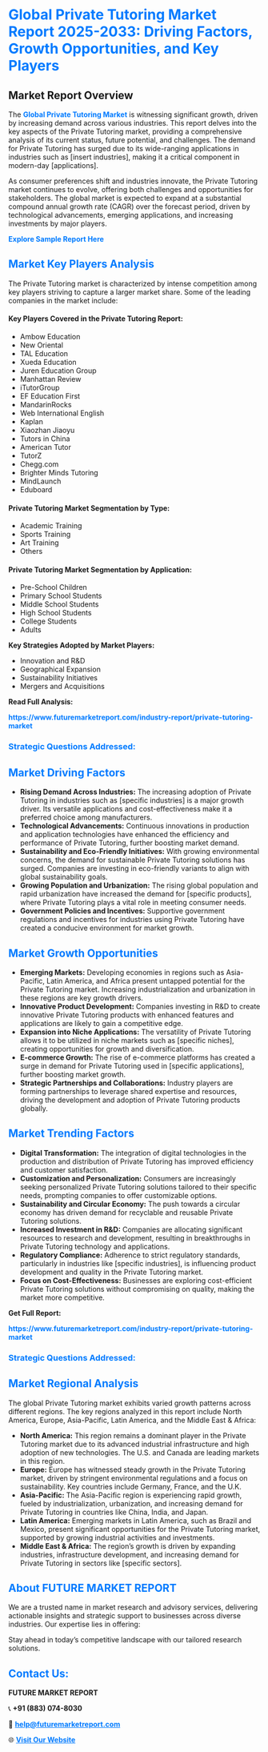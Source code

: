 <h1 style="color: #007BFF;">Global Private Tutoring Market Report 2025-2033: Driving Factors, Growth Opportunities, and Key Players</h1>

<section id="overview">
<h2>Market Report Overview</h2>
<p>The <a href="https://www.futuremarketreport.com/industry-report/private-tutoring-market" style="color: #007BFF; text-decoration: none;"><strong>Global Private Tutoring Market</strong></a> is witnessing significant growth, driven by increasing demand across various industries. This report delves into the key aspects of the Private Tutoring market, providing a comprehensive analysis of its current status, future potential, and challenges. The demand for Private Tutoring has surged due to its wide-ranging applications in industries such as [insert industries], making it a critical component in modern-day [applications].</p>
<p>As consumer preferences shift and industries innovate, the Private Tutoring market continues to evolve, offering both challenges and opportunities for stakeholders. The global market is expected to expand at a substantial compound annual growth rate (CAGR) over the forecast period, driven by technological advancements, emerging applications, and increasing investments by major players.</p>
</section>

<section id="overview">
<p><a href="https://www.futuremarketreport.com/request-sample/reportId=106296" style="color: #007BFF; text-decoration: none;"><strong>Explore Sample Report Here</strong></a></p>
</section>

<section id="key-players">
<h2 style="color: #007BFF;">Market Key Players Analysis</h2>
<p>The Private Tutoring market is characterized by intense competition among key players striving to capture a larger market share. Some of the leading companies in the market include:</p>
<h4>Key Players Covered in the Private Tutoring Report:</h4>
<ul><li>Ambow Education</li><li>New Oriental</li><li>TAL Education</li><li>Xueda Education</li><li>Juren Education Group</li><li>Manhattan Review</li><li>iTutorGroup</li><li>EF Education First</li><li>MandarinRocks</li><li>Web International English</li><li>Kaplan</li><li>Xiaozhan Jiaoyu</li><li>Tutors in China</li><li>American Tutor</li><li>TutorZ</li><li>Chegg.com</li><li>Brighter Minds Tutoring</li><li>MindLaunch</li><li>Eduboard</li></ul>
<h4>Private Tutoring Market Segmentation by Type:</h4>
<ul><li>Academic Training</li><li>Sports Training</li><li>Art Training</li><li>Others</li></ul>

<h4>Private Tutoring Market Segmentation by Application:</h4>
<ul><li>Pre-School Children</li><li>Primary School Students</li><li>Middle School Students</li><li>High School Students</li><li>College Students</li><li>Adults</li></ul>
<p><strong>Key Strategies Adopted by Market Players:</strong></p>
<ul>
<li>Innovation and R&D</li>
<li>Geographical Expansion</li>
<li>Sustainability Initiatives</li>
<li>Mergers and Acquisitions</li>
</ul>
</section>

<section>
<p><strong>Read Full Analysis: </strong></p><a href="https://www.futuremarketreport.com/industry-report/private-tutoring-market" style="color: #007BFF; text-decoration: none;"><strong>https://www.futuremarketreport.com/industry-report/private-tutoring-market</strong></a>
<h3 style="color: #007BFF;">Strategic Questions Addressed:</h3>
</section>

<section id="driving-factors">
<h2 style="color: #007BFF;">Market Driving Factors</h2>
<ul>
<li><strong>Rising Demand Across Industries:</strong> The increasing adoption of Private Tutoring in industries such as [specific industries] is a major growth driver. Its versatile applications and cost-effectiveness make it a preferred choice among manufacturers.</li>
<li><strong>Technological Advancements:</strong> Continuous innovations in production and application technologies have enhanced the efficiency and performance of Private Tutoring, further boosting market demand.</li>
<li><strong>Sustainability and Eco-Friendly Initiatives:</strong> With growing environmental concerns, the demand for sustainable Private Tutoring solutions has surged. Companies are investing in eco-friendly variants to align with global sustainability goals.</li>
<li><strong>Growing Population and Urbanization:</strong> The rising global population and rapid urbanization have increased the demand for [specific products], where Private Tutoring plays a vital role in meeting consumer needs.</li>
<li><strong>Government Policies and Incentives:</strong> Supportive government regulations and incentives for industries using Private Tutoring have created a conducive environment for market growth.</li>
</ul>
</section>

<section id="growth-opportunities">
<h2 style="color: #007BFF;">Market Growth Opportunities</h2>
<ul>
<li><strong>Emerging Markets:</strong> Developing economies in regions such as Asia-Pacific, Latin America, and Africa present untapped potential for the Private Tutoring market. Increasing industrialization and urbanization in these regions are key growth drivers.</li>
<li><strong>Innovative Product Development:</strong> Companies investing in R&D to create innovative Private Tutoring products with enhanced features and applications are likely to gain a competitive edge.</li>
<li><strong>Expansion into Niche Applications:</strong> The versatility of Private Tutoring allows it to be utilized in niche markets such as [specific niches], creating opportunities for growth and diversification.</li>
<li><strong>E-commerce Growth:</strong> The rise of e-commerce platforms has created a surge in demand for Private Tutoring used in [specific applications], further boosting market growth.</li>
<li><strong>Strategic Partnerships and Collaborations:</strong> Industry players are forming partnerships to leverage shared expertise and resources, driving the development and adoption of Private Tutoring products globally.</li>
</ul>
</section>

<section id="trending-factors">
<h2 style="color: #007BFF;">Market Trending Factors</h2>
<ul>
<li><strong>Digital Transformation:</strong> The integration of digital technologies in the production and distribution of Private Tutoring has improved efficiency and customer satisfaction.</li>
<li><strong>Customization and Personalization:</strong> Consumers are increasingly seeking personalized Private Tutoring solutions tailored to their specific needs, prompting companies to offer customizable options.</li>
<li><strong>Sustainability and Circular Economy:</strong> The push towards a circular economy has driven demand for recyclable and reusable Private Tutoring solutions.</li>
<li><strong>Increased Investment in R&D:</strong> Companies are allocating significant resources to research and development, resulting in breakthroughs in Private Tutoring technology and applications.</li>
<li><strong>Regulatory Compliance:</strong> Adherence to strict regulatory standards, particularly in industries like [specific industries], is influencing product development and quality in the Private Tutoring market.</li>
<li><strong>Focus on Cost-Effectiveness:</strong> Businesses are exploring cost-efficient Private Tutoring solutions without compromising on quality, making the market more competitive.</li>
</ul>
</section>

<section>
<p><strong>Get Full Report: </strong></p><a href="https://www.futuremarketreport.com/industry-report/private-tutoring-market" style="color: #007BFF; text-decoration: none;"><strong>https://www.futuremarketreport.com/industry-report/private-tutoring-market</strong></a>
<h3 style="color: #007BFF;">Strategic Questions Addressed:</h3>
</section>


<section id="regional-analysis">
<h2 style="color: #007BFF;">Market Regional Analysis</h2>
<p>The global Private Tutoring market exhibits varied growth patterns across different regions. The key regions analyzed in this report include North America, Europe, Asia-Pacific, Latin America, and the Middle East & Africa:</p>
<ul>
<li><strong>North America:</strong> This region remains a dominant player in the Private Tutoring market due to its advanced industrial infrastructure and high adoption of new technologies. The U.S. and Canada are leading markets in this region.</li>
<li><strong>Europe:</strong> Europe has witnessed steady growth in the Private Tutoring market, driven by stringent environmental regulations and a focus on sustainability. Key countries include Germany, France, and the U.K.</li>
<li><strong>Asia-Pacific:</strong> The Asia-Pacific region is experiencing rapid growth, fueled by industrialization, urbanization, and increasing demand for Private Tutoring in countries like China, India, and Japan.</li>
<li><strong>Latin America:</strong> Emerging markets in Latin America, such as Brazil and Mexico, present significant opportunities for the Private Tutoring market, supported by growing industrial activities and investments.</li>
<li><strong>Middle East & Africa:</strong> The region’s growth is driven by expanding industries, infrastructure development, and increasing demand for Private Tutoring in sectors like [specific sectors].</li>
</ul>
</section>

<footer>
<h2 style="color: #007BFF;">About FUTURE MARKET REPORT</h2>
<p>We are a trusted name in market research and advisory services, delivering actionable insights and strategic support to businesses across diverse industries. Our expertise lies in offering:</p>

<p>Stay ahead in today’s competitive landscape with our tailored research solutions.</p>

<h2 style="color: #007BFF;">Contact Us:</h2>
<p><strong>FUTURE MARKET REPORT</strong></p>
<p>📞 <strong>+91 (883) 074-8030</strong></p>
<p>📧 <strong><a href="mailto:help@futuremarketreport.com" style="color: #007BFF;">help@futuremarketreport.com</a></strong></p>
<p>🌐 <strong><a href="https://www.futuremarketreport.com/" style="color: #007BFF;">Visit Our Website</a></strong></p>
</footer>
